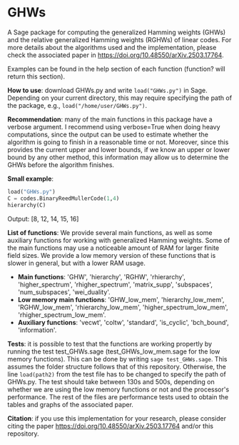 # GHWs
A Sage package for computing the generalized Hamming weights (GHWs) and the relative generalized Hamming weights (RGHWs) of linear codes. For more details about the algorithms used and the implementation, please check the associated paper in https://doi.org/10.48550/arXiv.2503.17764. 

Examples can be found in the help section of each function (function? will return this section). 

**How to use**: download GHWs.py and write `load("GHWs.py")` in Sage. Depending on your current directory, this may require specifying the path of the package, e.g., `load("/home/user/GHWs.py")`. 

**Recommendation**: many of the main functions in this package have a verbose argument. I recommend using verbose=True when doing heavy computations, since the output can be used to estimate whether the algorithm is going to finish in a reasonable time or not. Moreover, since this provides the current upper and lower bounds, if we know an upper or lower bound by any other method, this information may allow us to determine the GHWs before the algorithm finishes. 

**Small example**:
```python
load("GHWs.py")
C = codes.BinaryReedMullerCode(1,4)
hierarchy(C)
```
Output: [8, 12, 14, 15, 16]


**List of functions**: We provide several main functions, as well as some auxiliary functions for working with generalized Hamming weights. Some of the main functions may use a noticeable amount of RAM for larger finite field sizes. We provide a low memory version of these functions that is slower in general, but with a lower RAM usage. 
  - **Main functions**: 'GHW', 'hierarchy', 'RGHW', 'rhierarchy', 'higher_spectrum', 'rhigher_spectrum', 'matrix_supp', 'subspaces', 'num_subspaces', 'wei_duality'.
  - **Low memory main functions**: 'GHW_low_mem', 'hierarchy_low_mem', 'RGHW_low_mem', 'rhierarchy_low_mem', 'higher_spectrum_low_mem', 'rhigher_spectrum_low_mem'.
  - **Auxiliary functions**: 'vecwt', 'coltw', 'standard', 'is_cyclic', 'bch_bound', 'information'.

**Tests**: it is possible to test that the functions are working propertly by running the test test_GHWs.sage (test_GHWs_low_mem.sage for the low memory functions). This can be done by writing `sage test_GHWs.sage`. This assumes the folder structure follows that of this repository. Otherwise, the line `load(path2)` from the test file has to be changed to specify the path of GHWs.py. The test should take between 130s and 500s, depending on whether we are using the low memory functions or not and the processor's performance. The rest of the files are performance tests used to obtain the tables and graphs of the associated paper.

**Citation**: if you use this implementation for your research, please consider citing the paper https://doi.org/10.48550/arXiv.2503.17764 and/or this repository.
